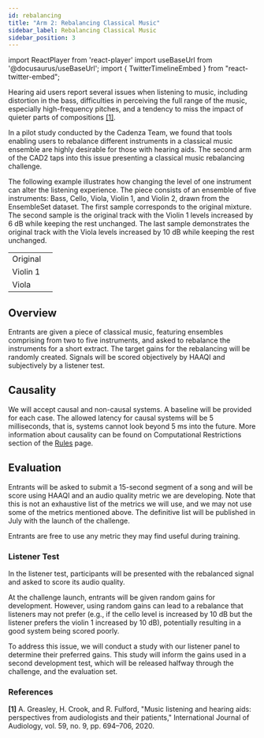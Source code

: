 ```yaml
---
id: rebalancing
title: "Arm 2: Rebalancing Classical Music"
sidebar_label: Rebalancing Classical Music
sidebar_position: 3
---
```

import ReactPlayer from 'react-player'
import useBaseUrl from '@docusaurus/useBaseUrl';
import { TwitterTimelineEmbed } from "react-twitter-embed";

Hearing aid users report several issues when listening to music, including distortion in the bass, difficulties in 
perceiving the full range of the music, especially high-frequency pitches, and a tendency to miss the impact of quieter 
parts of compositions [[1]](#refs).

In a pilot study conducted by the Cadenza Team, we found that tools enabling users to rebalance different instruments
in a classical music ensemble are highly desirable for those with hearing aids. The second arm of the CAD2 taps into 
this issue presenting a classical music rebalancing challenge.

The following example illustrates how changing the level of one instrument can alter the listening experience. 
The piece consists of an ensemble of five instruments: Bass, Cello, Viola, Violin 1, and Violin 2, drawn from the EnsembleSet dataset. 
The first sample corresponds to the original mixture. The second sample is the original track with the Violin 1 levels increased 
by 6 dB while keeping the rest unchanged. The last sample demonstrates the original track with the Viola levels increased 
by 10 dB while keeping the rest unchanged.

|          |                                                                                                                   |
|----------|-------------------------------------------------------------------------------------------------------------------|
| Original | <ReactPlayer pip controls volume="0.25" width="300px" height="50px" url='/audios/cad2/classical_original.mp3' />  |
| Violin 1 | <ReactPlayer pip controls volume="0.25" width="300px" height="50px" url='/audios/cad2/classical_violin.mp3' />    |
| Viola    | <ReactPlayer pip controls volume="0.25" width="300px" height="50px" url='/audios/cad2/classical_viola.mp3'/>      |


## Overview

Entrants are given a piece of classical music, featuring ensembles comprising from two to five instruments, 
and asked to rebalance the instruments for a short extract. The target gains for the rebalancing will be randomly created.
Signals will be scored objectively by HAAQI and subjectively by a listener test.

## Causality

We will accept causal and non-causal systems. A baseline will be provided for each case.
The allowed latency for causal systems will be 5 milliseconds, that is, systems cannot look beyond 5 ms into the future.
More information about causality can be found on Computational Restrictions section of the [Rules](Take%20Part/rules) page.

## Evaluation

Entrants will be asked to submit a 15-second segment of a song and will be score using HAAQI and an audio quality metric we are developing.
Note that this is not an exhaustive list of the metrics we will use, and we may not use some of the metrics mentioned above.
The definitive list will be published in July with the launch of the challenge.

Entrants are free to use any metric they may find useful during training.

### Listener Test

In the listener test, participants will be presented with the rebalanced signal and asked to score its audio quality.

At the challenge launch, entrants will be given random gains for development. 
However, using random gains can lead to a rebalance that listeners may not prefer 
(e.g., if the cello level is increased by 10 dB but the listener prefers the violin 1 increased by 10 dB), 
potentially resulting in a good system being scored poorly.

To address this issue, we will conduct a study with our listener panel to determine their preferred gains. 
This study will inform the gains used in a second development test, which will be released halfway through the challenge, 
and the evaluation set.

### References
<a name="refs"></a>

**[1]** A. Greasley, H. Crook, and R. Fulford, "Music listening and hearing aids: perspectives from audiologists and their patients," International Journal of Audiology, vol. 59, no. 9, pp. 694–706, 2020.  
